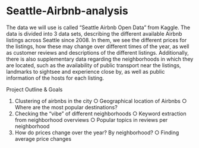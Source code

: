 # Seattle-Airbnb-analysis
The data we will use is called “Seattle Airbnb Open Data” from Kaggle. The data is divided into 3 data sets, describing 
the different available ​Airbnb listings​ across Seattle since 2008. In them, we see the different ​prices​ 
for the listings, how these may change over different times of the year, as well as ​customer reviews and descriptions​ 
of the different listings. Additionally, there is also supplementary data regarding the neighborhoods in which they are 
located, such as the availability of public transport near the listings, landmarks to sightsee and experience close by, 
as well as public information of the hosts for each listing.

Project Outline & Goals
1. Clustering of airbnbs in the city
○ Geographical location of Airbnbs
○ Where are the most popular destinations?
2. Checking the “vibe” of different neighborhoods
○ Keyword extraction from neighborhood overviews
○ Popular topics in reviews per neighborhood
3. How do prices change over the year? By neighborhood?
○ Finding average price changes

